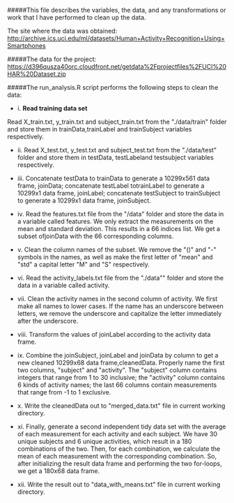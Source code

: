 #####This file describes the variables, the data, and any transformations or work that I have performed to clean up the data.

The site where the data was obtained:
http://archive.ics.uci.edu/ml/datasets/Human+Activity+Recognition+Using+Smartphones

#####The data for the project:
https://d396qusza40orc.cloudfront.net/getdata%2Fprojectfiles%2FUCI%20HAR%20Dataset.zip

#####The run_analysis.R script performs the following steps to clean the data:

- i.	**Read training data set**

Read X_train.txt, y_train.txt and subject_train.txt from the "./data/train" folder and store them in trainData,trainLabel and trainSubject variables respectively.

- ii.	Read X_test.txt, y_test.txt and subject_test.txt from the "./data/test" folder and store them in testData, testLabeland testsubject variables respectively.

- iii.	Concatenate testData to trainData to generate a 10299x561 data frame, joinData; concatenate testLabel totrainLabel to generate a 10299x1 data frame, joinLabel; concatenate testSubject to trainSubject to generate a 10299x1 data frame, joinSubject.

- iv.	Read the features.txt file from the "/data" folder and store the data in a variable called features. We only extract the measurements on the mean and standard deviation. This results in a 66 indices list. We get a subset ofjoinData with the 66 corresponding columns.

- v.	Clean the column names of the subset. We remove the "()" and "-" symbols in the names, as well as make the first letter of "mean" and "std" a capital letter "M" and "S" respectively.

- vi.	Read the activity_labels.txt file from the "./data"" folder and store the data in a variable called activity.

- vii.	Clean the activity names in the second column of activity. We first make all names to lower cases. If the name has an underscore between letters, we remove the underscore and capitalize the letter immediately after the underscore.

- viii.	Transform the values of joinLabel according to the activity data frame.

- ix.	Combine the joinSubject, joinLabel and joinData by column to get a new cleaned 10299x68 data frame,cleanedData. Properly name the first two columns, "subject" and "activity". The "subject" column contains integers that range from 1 to 30 inclusive; the "activity" column contains 6 kinds of activity names; the last 66 columns contain measurements that range from -1 to 1 exclusive.

- x.	Write the cleanedData out to "merged_data.txt" file in current working directory.

- xi.	Finally, generate a second independent tidy data set with the average of each measurement for each activity and each subject. We have 30 unique subjects and 6 unique activities, which result in a 180 combinations of the two. Then, for each combination, we calculate the mean of each measurement with the corresponding combination. So, after initializing the result data frame and performing the two for-loops, we get a 180x68 data frame.

- xii.	Write the result out to "data_with_means.txt" file in current working directory.
